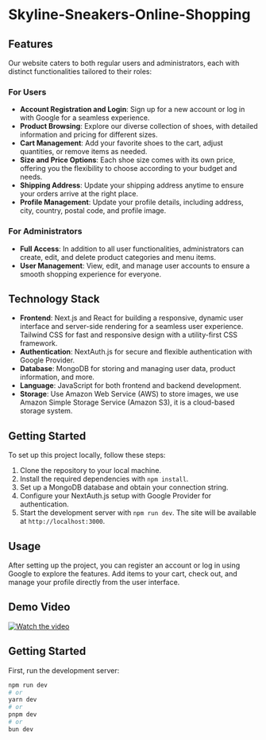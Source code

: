 # Skyline-Sneakers-Online-Shopping

## Features

Our website caters to both regular users and administrators, each with distinct functionalities tailored to their roles:

### For Users
- **Account Registration and Login**: Sign up for a new account or log in with Google for a seamless experience.
- **Product Browsing**: Explore our diverse collection of shoes, with detailed information and pricing for different sizes.
- **Cart Management**: Add your favorite shoes to the cart, adjust quantities, or remove items as needed.
- **Size and Price Options**: Each shoe size comes with its own price, offering you the flexibility to choose according to your budget and needs.
- **Shipping Address**: Update your shipping address anytime to ensure your orders arrive at the right place.
- **Profile Management**: Update your profile details, including address, city, country, postal code, and profile image.

### For Administrators
- **Full Access**: In addition to all user functionalities, administrators can create, edit, and delete product categories and menu items.
- **User Management**: View, edit, and manage user accounts to ensure a smooth shopping experience for everyone.

## Technology Stack

- **Frontend**: Next.js and React for building a responsive, dynamic user interface and server-side rendering for a seamless user experience. Tailwind CSS for fast and responsive design with a utility-first CSS framework.
- **Authentication**: NextAuth.js for secure and flexible authentication with Google Provider.
- **Database**: MongoDB for storing and managing user data, product information, and more.
- **Language**: JavaScript for both frontend and backend development.
- **Storage**: Use Amazon Web Service (AWS) to store images, we use Amazon Simple Storage Service (Amazon S3), it is a cloud-based storage system.

## Getting Started

To set up this project locally, follow these steps:

1. Clone the repository to your local machine.
2. Install the required dependencies with `npm install`.
3. Set up a MongoDB database and obtain your connection string.
4. Configure your NextAuth.js setup with Google Provider for authentication.
5. Start the development server with `npm run dev`. The site will be available at `http://localhost:3000`.

## Usage

After setting up the project, you can register an account or log in using Google to explore the features. Add items to your cart, check out, and manage your profile directly from the user interface.

## Demo Video
[![Watch the video](https://img.youtube.com/vi/SiBWJATJXsc/maxresdefault.jpg)](https://www.youtube.com/watch?v=SiBWJATJXsc)

## Getting Started

First, run the development server:

```bash
npm run dev
# or
yarn dev
# or
pnpm dev
# or
bun dev
```
